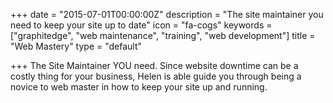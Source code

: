 +++
date = "2015-07-01T00:00:00Z"
description = "The site maintainer you need to keep your site up to date"
icon = "fa-cogs"
keywords = ["graphitedge", "web maintenance", "training", "web development"]
title = "Web Mastery"
type = "default"

+++
The Site Maintainer YOU need.
Since website downtime can be a costly thing for your business, Helen is able guide you through being a novice to web master in how to keep your site up and running.

<!--more-->



